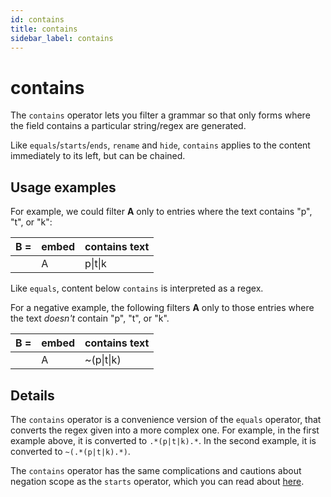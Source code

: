 ```yaml
---
id: contains
title: contains
sidebar_label: contains
---
```


# contains

The `contains` operator lets you filter a grammar so that only forms where the field contains a particular string/regex are generated.

Like `equals`/`starts`/`ends`, `rename` and `hide`, `contains` applies to the content immediately to its left, but can be chained.

## Usage examples

For example, we could filter **A** only to entries where the text contains "p", "t", or "k":

| **B =** | **embed** | **contains text** |
|----|----|-----|
|    | A | p\|t\|k |

Like `equals`, content below `contains` is interpreted as a regex.

For a negative example, the following filters **A** only to those entries where the text *doesn't* contain "p", "t", or "k".

| **B =** | **embed** | **contains text** |
|----|----|-----|
|    | A | ~(p\|t\|k) |

## Details

The `contains` operator is a convenience version of the `equals` operator, that converts the regex given into a more complex one.  For example, in the first example above, it is converted to `.*(p|t|k).*`.  In the second example, it is converted to `~(.*(p|t|k).*)`.

The `contains` operator has the same complications and cautions about negation scope as the `starts` operator, which you can read about [here](starts).
